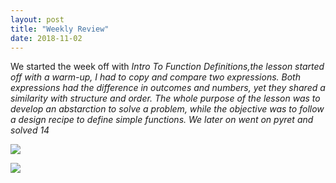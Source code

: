 ```yaml
---
layout: post
title: "Weekly Review"
date: 2018-11-02
---
```

<p>
We started the week off with <i> Intro To Function Definitions<i>,the lesson started off with a warm-up, I had to copy and compare two expressions. Both expressions had the difference in outcomes and numbers, yet they shared a similarity with structure and order. The whole purpose of the lesson was to develop an abstarction to solve a problem, while the objective was to follow a design recipe to define simple functions. We later on went on pyret and solved 14 
</p>



![](https://giffiles.alphacoders.com/136/13615.gif)



![](https://i.gifer.com/bfS.gif)
